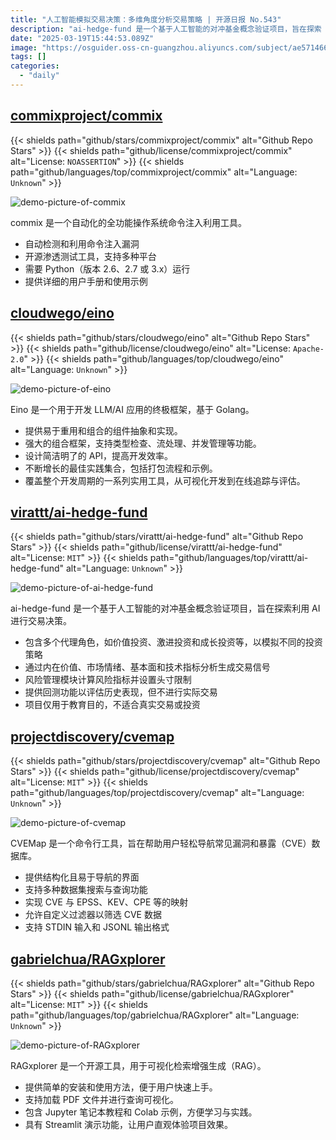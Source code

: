 ```yaml
---
title: "人工智能模拟交易决策：多维角度分析交易策略 | 开源日报 No.543"
description: "ai-hedge-fund 是一个基于人工智能的对冲基金概念验证项目，旨在探索 AI 在交易决策中的应用。项目包含多个投资策略的代理角色，利用内在价值、市场情绪、基本面和技术指标生成交易信号，并具备风险管理和回测功能。该项目仅用于教育目的，未进行实际交易。"
date: "2025-03-19T15:44:53.089Z"
image: "https://osguider.oss-cn-guangzhou.aliyuncs.com/subject/ae571466f46e122638067a432f9c30d3.png"
tags: []
categories:
  - "daily"
---
```


## [commixproject/commix](https://github.com/commixproject/commix)

{{< shields path="github/stars/commixproject/commix" alt="Github Repo Stars" >}} {{< shields path="github/license/commixproject/commix" alt="License: `NOASSERTION`" >}} {{< shields path="github/languages/top/commixproject/commix" alt="Language: `Unknown`" >}}

![demo-picture-of-commix](https://static.osguider.com/subject/github/commixproject/commix/8213bed7797e786ce9f185657f09ecbb.png)

commix 是一个自动化的全功能操作系统命令注入利用工具。

- 自动检测和利用命令注入漏洞
- 开源渗透测试工具，支持多种平台
- 需要 Python（版本 2.6、2.7 或 3.x）运行
- 提供详细的用户手册和使用示例
  
## [cloudwego/eino](https://github.com/cloudwego/eino)

{{< shields path="github/stars/cloudwego/eino" alt="Github Repo Stars" >}} {{< shields path="github/license/cloudwego/eino" alt="License: `Apache-2.0`" >}} {{< shields path="github/languages/top/cloudwego/eino" alt="Language: `Unknown`" >}}

![demo-picture-of-eino](https://static.osguider.com/subject/github/cloudwego/eino/4cbc2b056eb2db0f9336e188da0431f5.jpeg)

Eino 是一个用于开发 LLM/AI 应用的终极框架，基于 Golang。

- 提供易于重用和组合的组件抽象和实现。
- 强大的组合框架，支持类型检查、流处理、并发管理等功能。
- 设计简洁明了的 API，提高开发效率。
- 不断增长的最佳实践集合，包括打包流程和示例。
- 覆盖整个开发周期的一系列实用工具，从可视化开发到在线追踪与评估。
  
## [virattt/ai-hedge-fund](https://github.com/virattt/ai-hedge-fund)

{{< shields path="github/stars/virattt/ai-hedge-fund" alt="Github Repo Stars" >}} {{< shields path="github/license/virattt/ai-hedge-fund" alt="License: `MIT`" >}} {{< shields path="github/languages/top/virattt/ai-hedge-fund" alt="Language: `Unknown`" >}}

![demo-picture-of-ai-hedge-fund](https://static.osguider.com/subject/github/virattt/ai-hedge-fund/0de903a0e336e4d49aef29342a58ae9d.png)

ai-hedge-fund 是一个基于人工智能的对冲基金概念验证项目，旨在探索利用 AI 进行交易决策。

- 包含多个代理角色，如价值投资、激进投资和成长投资等，以模拟不同的投资策略
- 通过内在价值、市场情绪、基本面和技术指标分析生成交易信号
- 风险管理模块计算风险指标并设置头寸限制
- 提供回测功能以评估历史表现，但不进行实际交易
- 项目仅用于教育目的，不适合真实交易或投资
  
## [projectdiscovery/cvemap](https://github.com/projectdiscovery/cvemap)

{{< shields path="github/stars/projectdiscovery/cvemap" alt="Github Repo Stars" >}} {{< shields path="github/license/projectdiscovery/cvemap" alt="License: `MIT`" >}} {{< shields path="github/languages/top/projectdiscovery/cvemap" alt="Language: `Unknown`" >}}

![demo-picture-of-cvemap](https://static.osguider.com/subject/github/projectdiscovery/cvemap/e741bec4cfe95a5064fd55c55925069d.png)

CVEMap 是一个命令行工具，旨在帮助用户轻松导航常见漏洞和暴露（CVE）数据库。

- 提供结构化且易于导航的界面
- 支持多种数据集搜索与查询功能
- 实现 CVE 与 EPSS、KEV、CPE 等的映射
- 允许自定义过滤器以筛选 CVE 数据
- 支持 STDIN 输入和 JSONL 输出格式
  
## [gabrielchua/RAGxplorer](https://github.com/gabrielchua/RAGxplorer)

{{< shields path="github/stars/gabrielchua/RAGxplorer" alt="Github Repo Stars" >}} {{< shields path="github/license/gabrielchua/RAGxplorer" alt="License: `MIT`" >}} {{< shields path="github/languages/top/gabrielchua/RAGxplorer" alt="Language: `Unknown`" >}}

![demo-picture-of-RAGxplorer](https://static.osguider.com/subject/github/gabrielchua/RAGxplorer/4c9c0509d6069c7a86e693347e0f4ac1.png)

RAGxplorer 是一个开源工具，用于可视化检索增强生成（RAG）。

- 提供简单的安装和使用方法，便于用户快速上手。
- 支持加载 PDF 文件并进行查询可视化。
- 包含 Jupyter 笔记本教程和 Colab 示例，方便学习与实践。
- 具有 Streamlit 演示功能，让用户直观体验项目效果。
  
